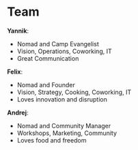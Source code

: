 # Team

**Yannik**: 
- Nomad and Camp Evangelist
- Vision, Operations, Coworking, IT
- Great Communication


**Felix**: 
- Nomad and Founder
- Vision, Strategy, Cooking, Coworking, IT
- Loves innovation and disruption

**Andrej**:
- Nomad and Community Manager
- Workshops, Marketing, Community
- Loves food and freedom
